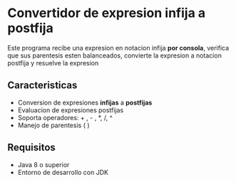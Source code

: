 # Convertidor de expresion infija a postfija

Este programa recibe una expresion en notacion infija **por consola**, verifica que
sus parentesis esten balanceados, convierte la expresion a notacion postfija y resuelve la expresion

## Caracteristicas 

- Conversion de expresiones **infijas** a **postfijas**
- Evaluacion de expresiones postfijas
- Soporta operadores: + , - , *, /, ^
- Manejo de parentesis ( )

## Requisitos
- Java 8 o superior
- Entorno de desarrollo con JDK